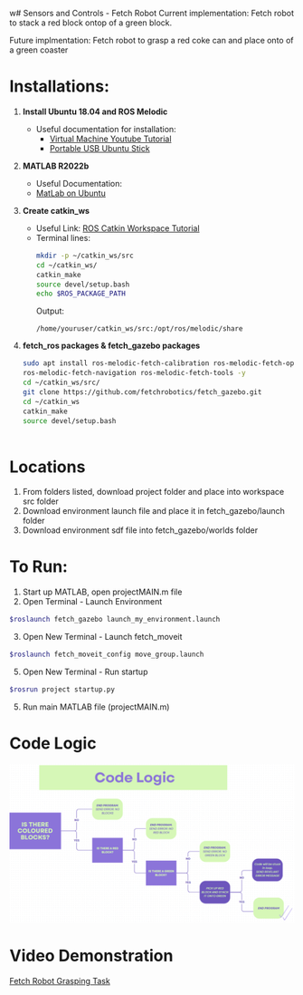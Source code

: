 w# Sensors and Controls - Fetch Robot
Current implementation: Fetch robot to stack a red block ontop of a green block.

Future implmentation: Fetch robot to grasp a red coke can and place onto of a green coaster


# Installations:

1. **Install Ubuntu 18.04 and ROS Melodic**
   - Useful documentation for installation:
     - [Virtual Machine Youtube Tutorial](https://www.youtube.com/watch?v=q4-vGmx_WZY&t=1300s)
     - [Portable USB Ubuntu Stick](https://www.partitionwizard.com/partitionmanager/install-ubuntu-on-usb.html)

2. **MATLAB R2022b**
   - Useful Documentation:
   - [MatLab on Ubuntu](https://www.geeksforgeeks.org/installing-matlab-on-linux/)
     

4. **Create catkin_ws**
   - Useful Link: [ROS Catkin Workspace Tutorial](http://wiki.ros.org/catkin/Tutorials/create_a_workspace)
   - Terminal lines:
     ```bash
     mkdir -p ~/catkin_ws/src
     cd ~/catkin_ws/
     catkin_make
     source devel/setup.bash
     echo $ROS_PACKAGE_PATH
     ```
     Output:
     ```
     /home/youruser/catkin_ws/src:/opt/ros/melodic/share
     ```

5. **fetch_ros packages & fetch_gazebo packages**
   ```bash
   sudo apt install ros-melodic-fetch-calibration ros-melodic-fetch-open-auto-dock \
   ros-melodic-fetch-navigation ros-melodic-fetch-tools -y
   cd ~/catkin_ws/src/
   git clone https://github.com/fetchrobotics/fetch_gazebo.git
   cd ~/catkin_ws
   catkin_make
   source devel/setup.bash



# Locations
1. From folders listed, download project folder and place into workspace src folder
2. Download environment launch file and place it in fetch_gazebo/launch folder
3. Download environment sdf file into fetch_gazebo/worlds folder


# To Run:
1. Start up MATLAB, open projectMAIN.m file
2. Open Terminal - Launch Environment
```bash
$roslaunch fetch_gazebo launch_my_environment.launch
```
3. Open New Terminal - Launch fetch_moveit
```bash
$roslaunch fetch_moveit_config move_group.launch
```
5. Open New Terminal - Run startup
```bash
$rosrun project startup.py
```
5. Run main MATLAB file (projectMAIN.m)

# Code Logic
![My Image](CodeLogic.png)


# Video Demonstration
[Fetch Robot Grasping Task](https://youtu.be/ivZmcTA-lXA)

